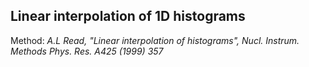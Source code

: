 ## Linear interpolation of 1D histograms
Method:
  *A.L Read, "Linear interpolation of histograms", Nucl. Instrum. Methods Phys. Res. A425 (1999) 357*
